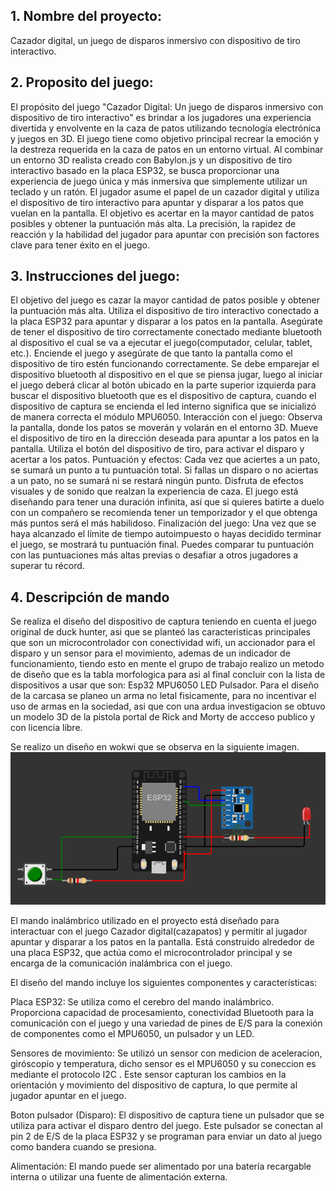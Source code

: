 ## 1. Nombre del proyecto:
Cazador digital, un juego de disparos inmersivo con dispositivo de tiro interactivo.

## 2. Proposito del juego:
El propósito del juego "Cazador Digital: Un juego de disparos inmersivo con dispositivo de tiro interactivo" es brindar a los jugadores una experiencia divertida y envolvente en la caza de patos utilizando tecnología electrónica y juegos en 3D.
El juego tiene como objetivo principal recrear la emoción y la destreza requerida en la caza de patos en un entorno virtual. Al combinar un entorno 3D realista creado con Babylon.js y un dispositivo de tiro interactivo basado en la placa ESP32, se busca proporcionar una experiencia de juego única y más inmersiva que simplemente utilizar un teclado y un ratón.
El jugador asume el papel de un cazador digital y utiliza el dispositivo de tiro interactivo para apuntar y disparar a los patos que vuelan en la pantalla. El objetivo es acertar en la mayor cantidad de patos posibles y obtener la puntuación más alta. La precisión, la rapidez de reacción y la habilidad del jugador para apuntar con precisión son factores clave para tener éxito en el juego.

## 3. Instrucciones del juego:
El objetivo del juego es cazar la mayor cantidad de patos posible y obtener la puntuación más alta.
Utiliza el dispositivo de tiro interactivo conectado a la placa ESP32 para apuntar y disparar a los patos en la pantalla.
Asegúrate de tener el dispositivo de tiro correctamente conectado mediante bluetooth al dispositivo el cual se va a ejecutar el juego(computador, celular, tablet, etc.).
Enciende el juego y asegúrate de que tanto la pantalla como el dispositivo de tiro estén funcionando correctamente.
Se debe emparejar el dispositivo bluetooth al dispositivo en el que se piensa jugar, luego al iniciar el juego deberá clicar al botón ubicado en la parte superior izquierda para buscar el dispositivo bluetooth que es el dispositivo de captura, cuando el dispositivo de captura se encienda el led interno significa que se inicializó de manera correcta el módulo MPU6050.
Interacción con el juego:
Observa la pantalla, donde los patos se moverán y volarán en el entorno 3D.
Mueve el dispositivo de tiro en la dirección deseada para apuntar a los patos en la pantalla.
Utiliza el botón del dispositivo de tiro, para activar el disparo y acertar a los patos.
Puntuación y efectos:
Cada vez que aciertes a un pato, se sumará un punto a tu puntuación total.
Si fallas un disparo o no aciertas a un pato, no se sumará ni se restará ningún punto.
Disfruta de efectos visuales y de sonido que realzan la experiencia de caza.
El juego está diseñando para tener una duración infinita, así que si quieres batirte a duelo con un compañero se recomienda tener un temporizador y el que obtenga más puntos será el más habilidoso.
Finalización del juego:
Una vez que se haya alcanzado el límite de tiempo autoimpuesto o hayas decidido terminar el juego, se mostrará tu puntuación final.
Puedes comparar tu puntuación con las puntuaciones más altas previas o desafiar a otros jugadores a superar tu récord.

## 4. Descripción de mando
Se realiza el diseño del dispositivo de captura teniendo en cuenta el juego original de duck hunter, asi que se planteó las caracteristicas principales que son un microcontrolador con conectividad wifi, un accionador para el disparo y un sensor para el movimiento, ademas de un indicador de funcionamiento, tiendo esto en mente el grupo de trabajo realizo un metodo de diseño que es la tabla morfologica para asi al final concluir con la lista de dispositivos a usar que son:
Esp32
MPU6050 
LED
Pulsador.
Para el diseño de la carcasa se planeo un arma no letal fisicamente, para no incentivar el uso de armas en la sociedad, asi que con una ardua investigacion se obtuvo un modelo 3D de la pistola portal de Rick and Morty de accceso publico y con licencia libre.

Se realizo un diseño en wokwi que se observa en la siguiente imagen.
![Diagrama](https://github.com/spardoocampo/Proyecto_cazador_Digital-Un_juego_de_disparos_inmersivo_con_dispositivo_de_tiro_interactivo/blob/a23afaf25911fb1466389772fc16c3bf43451953/wireless_device/Diagrama%20final.png)


El mando inalámbrico utilizado en el proyecto está diseñado para interactuar con el juego Cazador digital(cazapatos) y permitir al jugador apuntar y disparar a los patos en la pantalla. Está construido alrededor de una placa ESP32, que actúa como el microcontrolador principal y se encarga de la comunicación inalámbrica con el juego.

El diseño del mando incluye los siguientes componentes y características:

Placa ESP32: Se utiliza como el cerebro del mando inalámbrico. Proporciona capacidad de procesamiento, conectividad Bluetooth para la comunicación con el juego y una variedad de pines de E/S para la conexión de componentes como el MPU6050, un pulsador y un LED.

Sensores de movimiento: Se utilizó un sensor con medicion de aceleracion, giróscopio y temperatura, dicho sensor es el MPU6050 y su coneccion es mediante el protocolo I2C . Este sensor capturan los cambios en la orientación y movimiento del dispositivo de captura, lo que permite al jugador apuntar en el juego.

Boton pulsador (Disparo): El dispositivo de captura tiene un pulsador que se utiliza para activar el disparo dentro del juego. Este pulsador se conectan al pin 2 de E/S de la placa ESP32 y se programan para enviar un dato al juego como bandera cuando se presiona.

Alimentación: El mando puede ser alimentado por una batería recargable interna o utilizar una fuente de alimentación externa.
